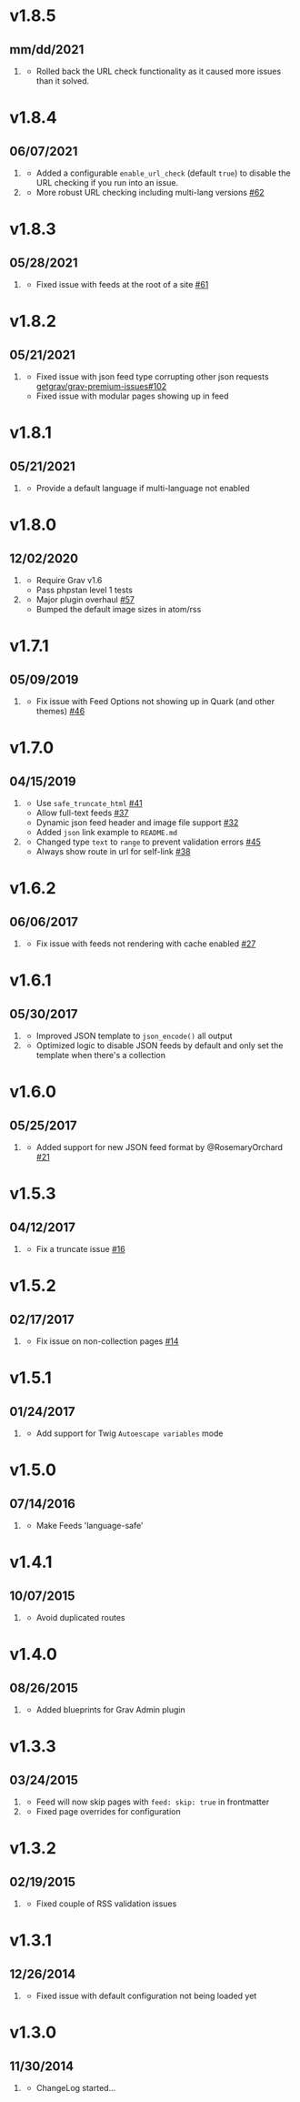 # v1.8.5
## mm/dd/2021

1. [](#improved)
   * Rolled back the URL check functionality as it caused more issues than it solved.

# v1.8.4
## 06/07/2021

1. [](#improved)
    * Added a configurable `enable_url_check` (default `true`) to disable the URL checking if you run into an issue.
1. [](#bugfix)
    * More robust URL checking including multi-lang versions [#62](https://github.com/getgrav/grav-plugin-feed/issues/62)

# v1.8.3
## 05/28/2021

1. [](#bugfix)
    * Fixed issue with feeds at the root of a site [#61](https://github.com/getgrav/grav-plugin-feed/issues/61)

# v1.8.2
## 05/21/2021

1. [](#bugfix)
    * Fixed issue with json feed type corrupting other json requests [getgrav/grav-premium-issues#102](https://github.com/getgrav/grav-premium-issues/issues/102)
    * Fixed issue with modular pages showing up in feed
      

# v1.8.1
## 05/21/2021

1. [](#bugfix)
    * Provide a default language if multi-language not enabled

# v1.8.0
## 12/02/2020

1. [](#new)
    * Require Grav v1.6
    * Pass phpstan level 1 tests
1. [](#improved)
    * Major plugin overhaul [#57](https://github.com/getgrav/grav-plugin-feed/pull/57)    
    * Bumped the default image sizes in atom/rss

# v1.7.1
## 05/09/2019

1. [](#bugfix)
    * Fix issue with Feed Options not showing up in Quark (and other themes) [#46](https://github.com/getgrav/grav-plugin-feed/issues/46)

# v1.7.0
## 04/15/2019

1. [](#improved)
    * Use `safe_truncate_html` [#41](https://github.com/getgrav/grav-plugin-feed/pull/41)
    * Allow full-text feeds [#37](https://github.com/getgrav/grav-plugin-feed/pull/37)
    * Dynamic json feed header and image file support [#32](https://github.com/getgrav/grav-plugin-feed/pull/32)
    * Added `json` link example to `README.md`
1. [](#bugfix)
    * Changed type `text` to `range` to prevent validation errors [#45](https://github.com/getgrav/grav-plugin-feed/issues/45)
    * Always show route in url for self-link [#38](https://github.com/getgrav/grav-plugin-feed/pull/38)

# v1.6.2
## 06/06/2017

1. [](#bugfix)
    * Fix issue with feeds not rendering with cache enabled [#27](https://github.com/getgrav/grav-plugin-feed/pull/27)

# v1.6.1
## 05/30/2017

1. [](#improved)
    * Improved JSON template to `json_encode()` all output
1. [](#bugfix)
    * Optimized logic to disable JSON feeds by default and only set the template when there's a collection

# v1.6.0
## 05/25/2017

1. [](#new)
    * Added support for new JSON feed format by @RosemaryOrchard [#21](https://github.com/getgrav/grav-plugin-feed/pull/21)

# v1.5.3
## 04/12/2017

1. [](#bugfix)
    * Fix a truncate issue [#16](https://github.com/getgrav/grav-plugin-feed/pull/16)

# v1.5.2
## 02/17/2017

1. [](#bugfix)
    * Fix issue on non-collection pages [#14](https://github.com/getgrav/grav-plugin-feed/pull/14)

# v1.5.1
## 01/24/2017

1. [](#bugfix)
    * Add support for Twig `Autoescape variables` mode

# v1.5.0
## 07/14/2016

1. [](#improved)
    * Make Feeds 'language-safe'

# v1.4.1
## 10/07/2015

1. [](#bugfix)
    * Avoid duplicated routes

# v1.4.0
## 08/26/2015

1. [](#improved)
    * Added blueprints for Grav Admin plugin

# v1.3.3
## 03/24/2015

1. [](#improved)
    * Feed will now skip pages with `feed: skip: true` in frontmatter
1. [](#bugfix)
    * Fixed page overrides for configuration

# v1.3.2
## 02/19/2015

1. [](#bugfix)
    * Fixed couple of RSS validation issues

# v1.3.1
## 12/26/2014

1. [](#bugfix)
    * Fixed issue with default configuration not being loaded yet

# v1.3.0
## 11/30/2014

1. [](#new)
    * ChangeLog started...
